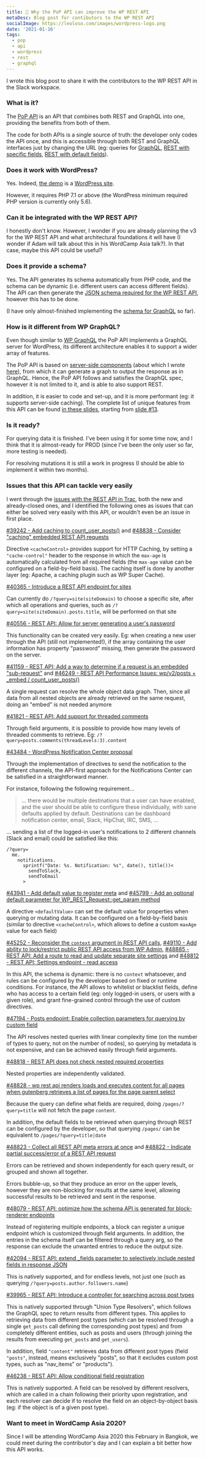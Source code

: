 ```yaml
---
title: 👀 Why the PoP API can improve the WP REST API
metaDesc: Blog post for contibutors to the WP REST API
socialImage: https://leoloso.com/images/wordpress-logo.png
date: '2021-01-16'
tags:
  - pop
  - api
  - wordpress
  - rest
  - graphql
---
```


I wrote this blog post to share it with the contributors to the WP REST API in the Slack workspace.

### What is it?

The [PoP API](https://github.com/leoloso/api-graphql) is an API that combines both REST and GraphQL into one, providing the benefits from both of them. 

The code for both APIs is a single source of truth: the developer only codes the API once, and this is accessible through both REST and GraphQL interfaces just by changing the URL (eg: queries for [GraphQL](https://newapi.getpop.org/api/graphql/?query=posts.id|title|date|url|author.id|name|url), [REST with specific fields](https://newapi.getpop.org/api/graphql/?query=posts.id|title|date|url|author.id|name|url), [REST with default fields](https://newapi.getpop.org/api/rest/)).

### Does it work with WordPress? 

Yes. Indeed, [the demo](https://newapi.getpop.org/api/graphql/?query=posts.id|title|date|url|author.id|name|url) is a [WordPress site](https://newapi.getpop.org). 

However, it requires PHP 7.1 or above (the WordPress minimum required PHP version is currently only 5.6).

### Can it be integrated with the WP REST API?

I honestly don't know. However, I wonder if you are already planning the v3 for the WP REST API and what architectural foundations it will have (I wonder if Adam will talk about this in his WordCamp Asia talk?). In that case, maybe this API could be useful?

### Does it provide a schema?

Yes. The API generates its schema automatically from PHP code, and the schema can be dynamic (i.e. different users can access different fields). The API can then generate the [JSON schema required for the WP REST API](https://timothybjacobs.com/2017/05/17/json-schema-and-the-wp-rest-api/), however this has to be done. 

(I have only almost-finished implementing the [schema for GraphQL](https://newapi.getpop.org/api/graphql/?query=__schema) so far).

### How is it different from WP GraphQL?

Even though similar to [WP GraphQL](https://www.wpgraphql.com/) the PoP API implements a GraphQL server for WordPress, its different architecture enables it to support a wider array of features.

The PoP API is based on [server-side components](https://github.com/getpop/component-model) (about which I wrote [here](https://www.smashingmagazine.com/2019/01/introducing-component-based-api/)), from which it can generate a graph to output the response as in GraphQL. Hence, the PoP API follows and satisfies the GraphQL spec, however it is not limited to it, and is able to also support REST.

In addition, it is easier to code and set-up, and it is more performant (eg: it supports server-side caching). The complete list of unique features from this API can be found [in these slides](https://slides.com/leoloso/graphql/), starting from [slide #13](https://slides.com/leoloso/graphql/#/15/).

### Is it ready?

For querying data it is finished. I've been using it for some time now, and I think that it is almost-ready for PROD (since I've been the only user so far, more testing is needed).

For resolving mutations it is still a work in progress (I should be able to implement it within two months). 

### Issues that this API can tackle very easily

I went through the [issues with the REST API in Trac](https://core.trac.wordpress.org/query?status=!closed&focuses=~rest-api), both the new and already-closed ones, and I identified the following ones as issues that can either be solved very easily with this API, or wouldn't even be an issue in first place.

[#39242 - Add caching to count_user_posts()](https://core.trac.wordpress.org/ticket/39242) and [#48838 - Consider "caching" embedded REST API requests](https://core.trac.wordpress.org/ticket/48838)

Directive `<cacheControl>` provides support for HTTP Caching, by setting a `"cache-control"` header to the response in which the `max-age` is automatically calculated from all required fields (the `max-age` value can be configured on a field-by-field basis). The caching itself is done by another layer (eg: Apache, a caching plugin such as WP Super Cache).

[#40365 - Introduce a REST API endpoint for sites](https://core.trac.wordpress.org/ticket/40365)

Can currently do `/?query=site(siteDomain)` to choose a specific site, after which all operations and queries, such as `/?query=site(siteDomain).posts.title`, will be performed on that site

[#40556 - REST API: Allow for server generating a user's password](https://core.trac.wordpress.org/ticket/40556)

This functionality can be created very easily. Eg: when creating a new user through the API (still not implemented!), if the array containing the user information has property "password" missing, then generate the password on the server.

[#41159 - REST API: Add a way to determine if a request is an embedded "sub-request"](https://core.trac.wordpress.org/ticket/41159) and [#46249 - REST API Performance Issues: wp/v2/posts + _embed / count_user_posts()](https://core.trac.wordpress.org/ticket/46249)

A single request can resolve the whole object data graph. Then, since all data from all nested objects are already retrieved on the same request, doing an "embed" is not needed anymore

[#41821 - REST API: Add support for threaded comments](https://core.trac.wordpress.org/ticket/41821)

Through field arguments, it is possible to provide how many levels of threaded comments to retrieve. Eg: `/?query=posts.comments(threadLevels:3).content`

[#43484 - WordPress Notification Center proposal](https://core.trac.wordpress.org/ticket/43484)

Through the implementation of directives to send the notification to the different channels, the API-first approach for the Notifications Center can be satisfied in a straightforward manner. 

For instance, following the following requirement...

> ... there would be multiple destinations that a user can have enabled, and the user should be able to configure these individually, with sane defaults applied by default. Destinations can be dashboard notification center, email, Slack, HipChat, IRC, SMS, ...

... sending a list of the logged-in user's notifications to 2 different channels (Slack and email) could be satisfied like this:

```less
/?query=
  me.
    notifications.
      sprintf("Date: %s. Notification: %s", date(), title())<
        sendToSlack,
        sendToEmail
      >
```

[#43941 - Add default value to register meta](https://core.trac.wordpress.org/ticket/43941) and [#45799 - Add an optional default parameter for WP_REST_Request::get_param method](https://core.trac.wordpress.org/ticket/45799)

A directive `<defaultValue>` can set the default value for properties when querying or mutating data. It can be configured on a field-by-field basis (similar to directive `<cacheControl>`, which allows to define a custom `maxAge` value for each field)

[#45252 - Reconsider the `context` argument in REST API calls](https://core.trac.wordpress.org/ticket/45252), [#49110 - Add ability to lock/restrict public REST API access from WP Admin](https://core.trac.wordpress.org/ticket/49110), [#48885 - REST API: Add a route to read and update separate site settings](https://core.trac.wordpress.org/ticket/48885) and [#48812 - REST API: Settings endpoint - read access](https://core.trac.wordpress.org/ticket/48812)

In this API, the schema is dynamic: there is no `context` whatsoever, and rules can be configured by the developer based on fixed or runtime conditions. For instance, the API allows to whitelist or blacklist fields, define who has access to a certain field (eg: only logged-in users, or users with a given role), and grant fine-grained control through the use of custom directives.

[#47194 - Posts endpoint: Enable collection parameters for querying by custom field](https://core.trac.wordpress.org/ticket/47194)

The API resolves nested queries with linear complexity time (on the number of types to query, not on the number of nodes), so querying by metadata is not expensive, and can be achieved easily through field arguments.

[#48818 - REST API does not check nested required properties](https://core.trac.wordpress.org/ticket/48818)

Nested properties are independently validated.

[#48828 - wp rest api renders loads and executes content for all pages when gutenberg retrieves a list of pages for the page parent select](https://core.trac.wordpress.org/ticket/48828)

Because the query can define what fields are required, doing `/pages/?query=title` will not fetch the page `content`. 

In addition, the default fields to be retrieved when querying through REST can be configured by the developer, so that querying `/pages/` can be equivalent to `/pages/?query=title|date`

[#48823 - Collect all REST API meta errors at once](https://core.trac.wordpress.org/ticket/48823) and [#48822 - Indicate partial success/error of a REST API request](https://core.trac.wordpress.org/ticket/48822)

Errors can be retrieved and shown independently for each query result, or grouped and shown all together. 

Errors bubble-up, so that they produce an error on the upper levels, however they are non-blocking for results at the same level, allowing successful results to be retrieved and sent in the response.

[#48079 - REST API: optimize how the schema API is generated for block-renderer endpoints](https://core.trac.wordpress.org/ticket/48079)

Instead of registering multiple endpoints, a block can register a unique endpoint which is customized through field arguments. In addition, the entries in the schema itself can be filtered through a query arg, so the response can exclude the unwanted entries to reduce the output size.

[#42094 - REST API: extend _fields parameter to selectively include nested fields in response JSON](https://core.trac.wordpress.org/ticket/42094)

This is natively supported, and for endless levels, not just one (such as querying `/?query=posts.author.followers.name`)

[#39965 - REST API: Introduce a controller for searching across post types](https://core.trac.wordpress.org/ticket/39965)

This is natively supported through "Union Type Resolvers", which follows the GraphQL spec to return results from different types. This applies to retrieving data from different post types (which can be resolved through a single `get_posts` call defining the corresponding post types) and from completely different entities, such as posts and users (through joining the results from executing `get_posts` and `get_users`).

In addition, field `"content"` retrieves data from different post types (field `"posts"`, instead, means exclusively "posts", so that it excludes custom post types, such as "nav_items" or "products").

[#46238 - REST API: Allow conditional field registration](https://core.trac.wordpress.org/ticket/46238)

This is natively supported. A field can be resolved by different resolvers, which are called in a chain following their priority upon registration, and each resolver can decide if to resolve the field on an object-by-object basis (eg: if the object is of a given post type).

### Want to meet in WordCamp Asia 2020?

Since I will be attending WordCamp Asia 2020 this February in Bangkok, we could meet during the contributor's day and I can explain a bit better how this API works.
